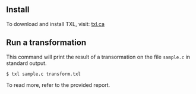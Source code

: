 ## Install 
To download and install TXL, visit: [txl.ca](http://txl.ca)

## Run a transformation
This command will print the result of a transormation on the file `sample.c` in standard output.
```
$ txl sample.c transform.txl 
```
To read more, refer to the provided report.
